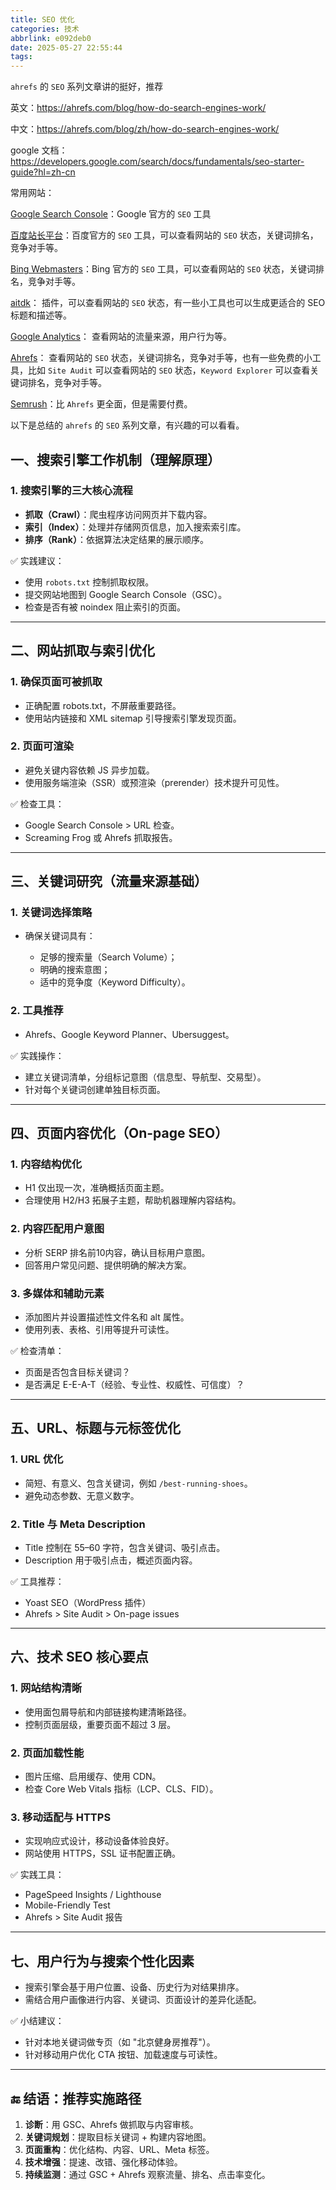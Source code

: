 ```yaml
---
title: SEO 优化
categories: 技术
abbrlink: e092deb0
date: 2025-05-27 22:55:44
tags:
---
```


`ahrefs` 的 `SEO` 系列文章讲的挺好，推荐

英文：https://ahrefs.com/blog/how-do-search-engines-work/

中文：https://ahrefs.com/blog/zh/how-do-search-engines-work/

google 文档：https://developers.google.com/search/docs/fundamentals/seo-starter-guide?hl=zh-cn

<!-- more -->

常用网站：

[Google Search Console](https://search.google.com/search-console/welcome?hl=zh-cn)：Google 官方的 `SEO` 工具

[百度站长平台](https://ziyuan.baidu.com/property/index)：百度官方的 `SEO` 工具，可以查看网站的 `SEO` 状态，关键词排名，竞争对手等。

[Bing Webmasters](https://www.bing.com/webmasters/searchperf)：Bing 官方的 `SEO` 工具，可以查看网站的 `SEO` 状态，关键词排名，竞争对手等。


[aitdk](https://aitdk.com/zh)： 插件，可以查看网站的 `SEO` 状态，有一些小工具也可以生成更适合的 SEO 标题和描述等。

[Google Analytics](https://analytics.google.com/analytics/web/)： 查看网站的流量来源，用户行为等。

[Ahrefs](https://ahrefs.com/)： 查看网站的 `SEO` 状态，关键词排名，竞争对手等，也有一些免费的小工具，比如 `Site Audit` 可以查看网站的 `SEO` 状态，`Keyword Explorer` 可以查看关键词排名，竞争对手等。

[Semrush](https://zh.semrush.com/projects/)：比 `Ahrefs` 更全面，但是需要付费。


以下是总结的 `ahrefs` 的 `SEO` 系列文章，有兴趣的可以看看。

## 一、搜索引擎工作机制（理解原理）

### 1. 搜索引擎的三大核心流程

* **抓取（Crawl）**：爬虫程序访问网页并下载内容。
* **索引（Index）**：处理并存储网页信息，加入搜索索引库。
* **排序（Rank）**：依据算法决定结果的展示顺序。

✅ 实践建议：

* 使用 `robots.txt` 控制抓取权限。
* 提交网站地图到 Google Search Console（GSC）。
* 检查是否有被 noindex 阻止索引的页面。

---

## 二、网站抓取与索引优化

### 1. 确保页面可被抓取

* 正确配置 robots.txt，不屏蔽重要路径。
* 使用站内链接和 XML sitemap 引导搜索引擎发现页面。

### 2. 页面可渲染

* 避免关键内容依赖 JS 异步加载。
* 使用服务端渲染（SSR）或预渲染（prerender）技术提升可见性。

✅ 检查工具：

* Google Search Console > URL 检查。
* Screaming Frog 或 Ahrefs 抓取报告。

---

## 三、关键词研究（流量来源基础）

### 1. 关键词选择策略

* 确保关键词具有：

  * 足够的搜索量（Search Volume）；
  * 明确的搜索意图；
  * 适中的竞争度（Keyword Difficulty）。

### 2. 工具推荐

* Ahrefs、Google Keyword Planner、Ubersuggest。

✅ 实践操作：

* 建立关键词清单，分组标记意图（信息型、导航型、交易型）。
* 针对每个关键词创建单独目标页面。

---

## 四、页面内容优化（On-page SEO）

### 1. 内容结构优化

* H1 仅出现一次，准确概括页面主题。
* 合理使用 H2/H3 拓展子主题，帮助机器理解内容结构。

### 2. 内容匹配用户意图

* 分析 SERP 排名前10内容，确认目标用户意图。
* 回答用户常见问题、提供明确的解决方案。

### 3. 多媒体和辅助元素

* 添加图片并设置描述性文件名和 alt 属性。
* 使用列表、表格、引用等提升可读性。

✅ 检查清单：

* 页面是否包含目标关键词？
* 是否满足 E-E-A-T（经验、专业性、权威性、可信度）？

---

## 五、URL、标题与元标签优化

### 1. URL 优化

* 简短、有意义、包含关键词，例如 `/best-running-shoes`。
* 避免动态参数、无意义数字。

### 2. Title 与 Meta Description

* Title 控制在 55–60 字符，包含关键词、吸引点击。
* Description 用于吸引点击，概述页面内容。

✅ 工具推荐：

* Yoast SEO（WordPress 插件）
* Ahrefs > Site Audit > On-page issues

---

## 六、技术 SEO 核心要点

### 1. 网站结构清晰

* 使用面包屑导航和内部链接构建清晰路径。
* 控制页面层级，重要页面不超过 3 层。

### 2. 页面加载性能

* 图片压缩、启用缓存、使用 CDN。
* 检查 Core Web Vitals 指标（LCP、CLS、FID）。

### 3. 移动适配与 HTTPS

* 实现响应式设计，移动设备体验良好。
* 网站使用 HTTPS，SSL 证书配置正确。

✅ 实践工具：

* PageSpeed Insights / Lighthouse
* Mobile-Friendly Test
* Ahrefs > Site Audit 报告

---

## 七、用户行为与搜索个性化因素

* 搜索引擎会基于用户位置、设备、历史行为对结果排序。
* 需结合用户画像进行内容、关键词、页面设计的差异化适配。

✅ 小结建议：

* 针对本地关键词做专页（如 "北京健身房推荐"）。
* 针对移动用户优化 CTA 按钮、加载速度与可读性。

---

## 🔚 结语：推荐实施路径

1. **诊断**：用 GSC、Ahrefs 做抓取与内容审核。
2. **关键词规划**：提取目标关键词 + 构建内容地图。
3. **页面重构**：优化结构、内容、URL、Meta 标签。
4. **技术增强**：提速、改错、强化移动体验。
5. **持续监测**：通过 GSC + Ahrefs 观察流量、排名、点击率变化。
